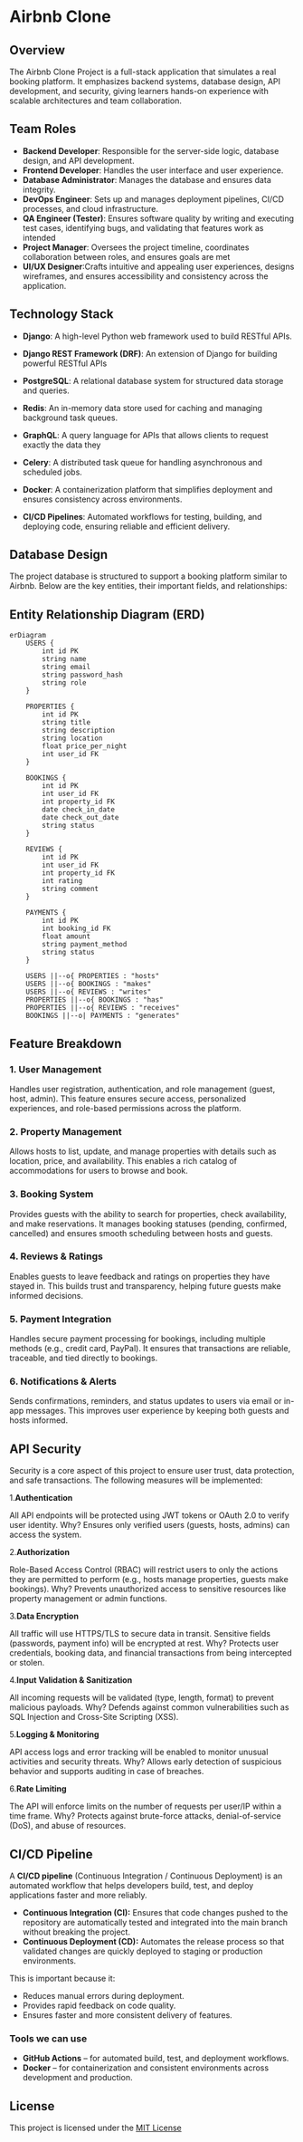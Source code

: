 # Airbnb Clone

## Overview
The Airbnb Clone Project is a full-stack application that simulates a real booking platform. It emphasizes backend systems, database design, API development, and security, giving learners hands-on experience with scalable architectures and team collaboration.

## Team Roles
- **Backend Developer**: Responsible for the server-side logic, database design, and API development.
- **Frontend Developer**: Handles the user interface and user experience.
- **Database Administrator**: Manages the database and ensures data integrity.
- **DevOps Engineer**: Sets up and manages deployment pipelines, CI/CD processes, and cloud infrastructure.
- **QA Engineer (Tester)**: Ensures software quality by writing and executing test cases, identifying bugs, and validating that features work as intended
- **Project Manager**: Oversees the project timeline, coordinates collaboration between roles, and ensures goals are met
- **UI/UX Designer**:Crafts intuitive and appealing user experiences, designs wireframes, and ensures accessibility and consistency across the application.
## Technology Stack
- **Django**: A high-level Python web framework used to build RESTful APIs.
- **Django REST Framework (DRF)**: An extension of Django for building powerful RESTful APIs
- **PostgreSQL**: A relational database system for structured data storage and queries.
- **Redis**: An in-memory data store used for caching and managing background task queues.
- **GraphQL**: A query language for APIs that allows clients to request exactly the data they
- **Celery**: A distributed task queue for handling asynchronous and scheduled jobs.

- **Docker**: A containerization platform that simplifies deployment and ensures consistency across environments.

- **CI/CD Pipelines**: Automated workflows for testing, building, and deploying code, ensuring reliable and efficient delivery.

## Database Design
The project database is structured to support a booking platform similar to Airbnb. Below are the key entities, their important fields, and relationships:

## Entity Relationship Diagram (ERD)

```mermaid
erDiagram
    USERS {
        int id PK
        string name
        string email
        string password_hash
        string role
    }

    PROPERTIES {
        int id PK
        string title
        string description
        string location
        float price_per_night
        int user_id FK
    }

    BOOKINGS {
        int id PK
        int user_id FK
        int property_id FK
        date check_in_date
        date check_out_date
        string status
    }

    REVIEWS {
        int id PK
        int user_id FK
        int property_id FK
        int rating
        string comment
    }

    PAYMENTS {
        int id PK
        int booking_id FK
        float amount
        string payment_method
        string status
    }

    USERS ||--o{ PROPERTIES : "hosts"
    USERS ||--o{ BOOKINGS : "makes"
    USERS ||--o{ REVIEWS : "writes"
    PROPERTIES ||--o{ BOOKINGS : "has"
    PROPERTIES ||--o{ REVIEWS : "receives"
    BOOKINGS ||--o| PAYMENTS : "generates"
```

## Feature Breakdown

### **1. User Management**
Handles user registration, authentication, and role management (guest, host, admin). This feature ensures secure access, personalized experiences, and role-based permissions across the platform.
### **2. Property Management**
Allows hosts to list, update, and manage properties with details such as location, price, and availability. This enables a rich catalog of accommodations for users to browse and book.
### **3. Booking System**
Provides guests with the ability to search for properties, check availability, and make reservations. It manages booking statuses (pending, confirmed, cancelled) and ensures smooth scheduling between hosts and guests.
### **4. Reviews & Ratings**
Enables guests to leave feedback and ratings on properties they have stayed in. This builds trust and transparency, helping future guests make informed decisions.
### **5. Payment Integration**
Handles secure payment processing for bookings, including multiple methods (e.g., credit card, PayPal). It ensures that transactions are reliable, traceable, and tied directly to bookings.
### **6. Notifications & Alerts**
Sends confirmations, reminders, and status updates to users via email or in-app messages. This improves user experience by keeping both guests and hosts informed.

## API Security
Security is a core aspect of this project to ensure user trust, data protection, and safe transactions. The following measures will be implemented:

1.**Authentication**

All API endpoints will be protected using JWT tokens or OAuth 2.0 to verify user identity.
Why? Ensures only verified users (guests, hosts, admins) can access the system.

2.**Authorization**

Role-Based Access Control (RBAC) will restrict users to only the actions they are permitted to perform (e.g., hosts manage properties, guests make bookings).
Why? Prevents unauthorized access to sensitive resources like property management or admin functions.

3.**Data Encryption**

All traffic will use HTTPS/TLS to secure data in transit. Sensitive fields (passwords, payment info) will be encrypted at rest.
Why? Protects user credentials, booking data, and financial transactions from being intercepted or stolen.

4.**Input Validation & Sanitization**

All incoming requests will be validated (type, length, format) to prevent malicious payloads.
Why? Defends against common vulnerabilities such as SQL Injection and Cross-Site Scripting (XSS).

5.**Logging & Monitoring**

API access logs and error tracking will be enabled to monitor unusual activities and security threats.
Why? Allows early detection of suspicious behavior and supports auditing in case of breaches.

6.**Rate Limiting**

The API will enforce limits on the number of requests per user/IP within a time frame.
Why? Protects against brute-force attacks, denial-of-service (DoS), and abuse of resources.
## CI/CD Pipeline

A **CI/CD pipeline** (Continuous Integration / Continuous Deployment) is an automated workflow that helps developers build, test, and deploy applications faster and more reliably.  

- **Continuous Integration (CI):** Ensures that code changes pushed to the repository are automatically tested and integrated into the main branch without breaking the project.  
- **Continuous Deployment (CD):** Automates the release process so that validated changes are quickly deployed to staging or production environments.  

This is important because it:
- Reduces manual errors during deployment.  
- Provides rapid feedback on code quality.  
- Ensures faster and more consistent delivery of features.  

### Tools we can use
- **GitHub Actions** – for automated build, test, and deployment workflows.  
- **Docker** – for containerization and consistent environments across development and production.  


## License
This project is licensed under the [MIT License](LICENSE)

